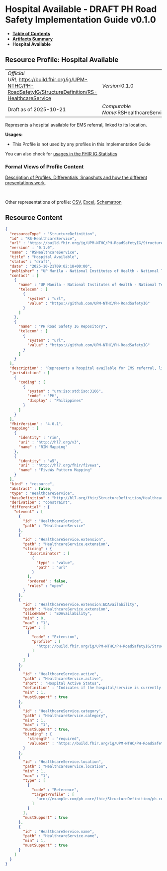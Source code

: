 # Hospital Available - DRAFT PH Road Safety Implementation Guide v0.1.0

* [**Table of Contents**](toc.md)
* [**Artifacts Summary**](artifacts.md)
* **Hospital Available**

## Resource Profile: Hospital Available 

| | |
| :--- | :--- |
| *Official URL*:https://build.fhir.org/ig/UPM-NTHC/PH-RoadSafetyIG/StructureDefinition/RS-HealthcareService | *Version*:0.1.0 |
| Draft as of 2025-10-21 | *Computable Name*:RSHealthcareService |

 
Represents a hospital available for EMS referral, linked to its location. 

**Usages:**

* This Profile is not used by any profiles in this Implementation Guide

You can also check for [usages in the FHIR IG Statistics](https://packages2.fhir.org/xig/example.fhir.ph.roadsafety|current/StructureDefinition/RS-HealthcareService)

### Formal Views of Profile Content

 [Description of Profiles, Differentials, Snapshots and how the different presentations work](http://build.fhir.org/ig/FHIR/ig-guidance/readingIgs.html#structure-definitions). 

 

Other representations of profile: [CSV](StructureDefinition-RS-HealthcareService.csv), [Excel](StructureDefinition-RS-HealthcareService.xlsx), [Schematron](StructureDefinition-RS-HealthcareService.sch) 



## Resource Content

```json
{
  "resourceType" : "StructureDefinition",
  "id" : "RS-HealthcareService",
  "url" : "https://build.fhir.org/ig/UPM-NTHC/PH-RoadSafetyIG/StructureDefinition/RS-HealthcareService",
  "version" : "0.1.0",
  "name" : "RSHealthcareService",
  "title" : "Hospital Available",
  "status" : "draft",
  "date" : "2025-10-21T09:02:18+00:00",
  "publisher" : "UP Manila - National Institutes of Health - National Telehealth Center",
  "contact" : [
    {
      "name" : "UP Manila - National Institutes of Health - National Telehealth Center",
      "telecom" : [
        {
          "system" : "url",
          "value" : "https://github.com/UPM-NTHC/PH-RoadSafetyIG"
        }
      ]
    },
    {
      "name" : "PH Road Safety IG Repository",
      "telecom" : [
        {
          "system" : "url",
          "value" : "https://github.com/UPM-NTHC/PH-RoadSafetyIG"
        }
      ]
    }
  ],
  "description" : "Represents a hospital available for EMS referral, linked to its location.",
  "jurisdiction" : [
    {
      "coding" : [
        {
          "system" : "urn:iso:std:iso:3166",
          "code" : "PH",
          "display" : "Philippines"
        }
      ]
    }
  ],
  "fhirVersion" : "4.0.1",
  "mapping" : [
    {
      "identity" : "rim",
      "uri" : "http://hl7.org/v3",
      "name" : "RIM Mapping"
    },
    {
      "identity" : "w5",
      "uri" : "http://hl7.org/fhir/fivews",
      "name" : "FiveWs Pattern Mapping"
    }
  ],
  "kind" : "resource",
  "abstract" : false,
  "type" : "HealthcareService",
  "baseDefinition" : "http://hl7.org/fhir/StructureDefinition/HealthcareService",
  "derivation" : "constraint",
  "differential" : {
    "element" : [
      {
        "id" : "HealthcareService",
        "path" : "HealthcareService"
      },
      {
        "id" : "HealthcareService.extension",
        "path" : "HealthcareService.extension",
        "slicing" : {
          "discriminator" : [
            {
              "type" : "value",
              "path" : "url"
            }
          ],
          "ordered" : false,
          "rules" : "open"
        }
      },
      {
        "id" : "HealthcareService.extension:EDAvailability",
        "path" : "HealthcareService.extension",
        "sliceName" : "EDAvailability",
        "min" : 0,
        "max" : "1",
        "type" : [
          {
            "code" : "Extension",
            "profile" : [
              "https://build.fhir.org/ig/UPM-NTHC/PH-RoadSafetyIG/StructureDefinition/ed-availability"
            ]
          }
        ]
      },
      {
        "id" : "HealthcareService.active",
        "path" : "HealthcareService.active",
        "short" : "Hospital Active Status",
        "definition" : "Indicates if the hospital/service is currently active and accepting patients.",
        "min" : 1,
        "mustSupport" : true
      },
      {
        "id" : "HealthcareService.category",
        "path" : "HealthcareService.category",
        "min" : 1,
        "max" : "1",
        "mustSupport" : true,
        "binding" : {
          "strength" : "required",
          "valueSet" : "https://build.fhir.org/ig/UPM-NTHC/PH-RoadSafetyIG/ValueSet/rs-hospital-category"
        }
      },
      {
        "id" : "HealthcareService.location",
        "path" : "HealthcareService.location",
        "min" : 1,
        "max" : "1",
        "type" : [
          {
            "code" : "Reference",
            "targetProfile" : [
              "urn://example.com/ph-core/fhir/StructureDefinition/ph-core-location"
            ]
          }
        ],
        "mustSupport" : true
      },
      {
        "id" : "HealthcareService.name",
        "path" : "HealthcareService.name",
        "min" : 1,
        "mustSupport" : true
      }
    ]
  }
}

```
